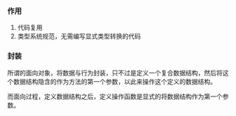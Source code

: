 ### 作用

1. 代码复用
2. 类型系统规范，无需编写显式类型转换的代码

### 封装

所谓的面向对象，将数据与行为封装，只不过是定义一个复合数据结构，然后将这个数据结构隐含的作为方法的第一个参数，以此来操作这个定义的数据结构。

而面向过程，定义数据结构之后，定义操作函数是显式的将数据结构作为第一个参数。

